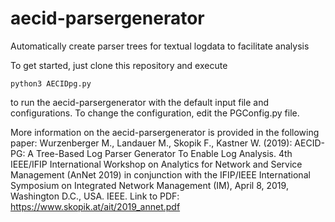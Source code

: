 # aecid-parsergenerator
Automatically create parser trees for textual logdata to facilitate analysis

To get started, just clone this repository and execute
```
python3 AECIDpg.py
```
to run the aecid-parsergenerator with the default input file and configurations. To change the configuration, edit the PGConfig.py file.

More information on the aecid-parsergenerator is provided in the following paper: 
Wurzenberger M., Landauer M., Skopik F., Kastner W. (2019): AECID-PG: A Tree-Based Log Parser Generator To Enable Log Analysis.
4th IEEE/IFIP International Workshop on Analytics for Network and Service Management (AnNet 2019) in conjunction with the IFIP/IEEE International Symposium on Integrated Network Management (IM), April 8, 2019, Washington D.C., USA. IEEE.
Link to PDF: https://www.skopik.at/ait/2019_annet.pdf
